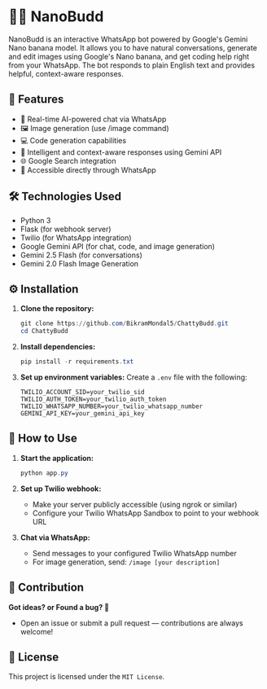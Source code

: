 # 🤖🧠 NanoBudd

NanoBudd is an interactive WhatsApp bot powered by Google's Gemini Nano banana model. It allows you to have natural conversations, generate and edit images using Google's Nano banana, and get coding help right from your WhatsApp. The bot responds to plain English text and provides helpful, context-aware responses.

## 🌟 Features
- 💬 Real-time AI-powered chat via WhatsApp
- 🖼️ Image generation (use /image command)
- 💻 Code generation capabilities
- 🧠 Intelligent and context-aware responses using Gemini API
- 🌐 Google Search integration
- 💬 Accessible directly through WhatsApp

## 🛠️ Technologies Used
- Python 3
- Flask (for webhook server)
- Twilio (for WhatsApp integration)
- Google Gemini API (for chat, code, and image generation)
- Gemini 2.5 Flash (for conversations)
- Gemini 2.0 Flash Image Generation

## ⚙️ Installation

1. **Clone the repository:**
   ```powershell
   git clone https://github.com/BikramMondal5/ChattyBudd.git
   cd ChattyBudd
   ```
2. **Install dependencies:**
   ```powershell
   pip install -r requirements.txt
   ```
3. **Set up environment variables:**
   Create a `.env` file with the following:
   ```
   TWILIO_ACCOUNT_SID=your_twilio_sid
   TWILIO_AUTH_TOKEN=your_twilio_auth_token
   TWILIO_WHATSAPP_NUMBER=your_twilio_whatsapp_number
   GEMINI_API_KEY=your_gemini_api_key
   ```

## 🚀 How to Use

1. **Start the application:**
   ```powershell
   python app.py
   ```
2. **Set up Twilio webhook:**
   - Make your server publicly accessible (using ngrok or similar)
   - Configure your Twilio WhatsApp Sandbox to point to your webhook URL
   
3. **Chat via WhatsApp:**
   - Send messages to your configured Twilio WhatsApp number
   - For image generation, send: `/image [your description]`

## 🤝 Contribution
**Got ideas? or Found a bug? 🐞**
- Open an issue or submit a pull request — contributions are always welcome!

## 📜 License

This project is licensed under the `MIT License`.
